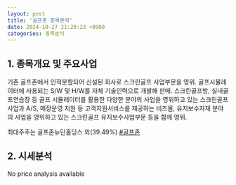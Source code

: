 ```yaml
---
layout: post
title: '골프존 종목분석'
date: 2024-10-27 21:20:23 +0900
categories: 종목분석
---
```


## 1. 종목개요 및 주요사업

기존 골프존에서 인적분할되어 신설된 회사로 스크린골프 사업부문을 영위. 골프시뮬레이터에 사용되는 S/W 및 H/W를 자체 기술인력으로 개발해 판매. 스크린골프방, 실내골프연습장 등 골프 시뮬레이터를 활용한 다양한 분야의 사업을 영위하고 있는 스크린골프 사업과 A/S, 매장운영 지원 등 고객지원서비스를 제공하는 비즈몰, 유지보수자재 분야의 사업을 영위하고 있는 스크린골프 유지보수사업부문 등을 함께 영위.

최대주주는 골프존뉴딘홀딩스 외(39.49%)
[#골프존](#)

## 2. 시세분석

No price analysis available

